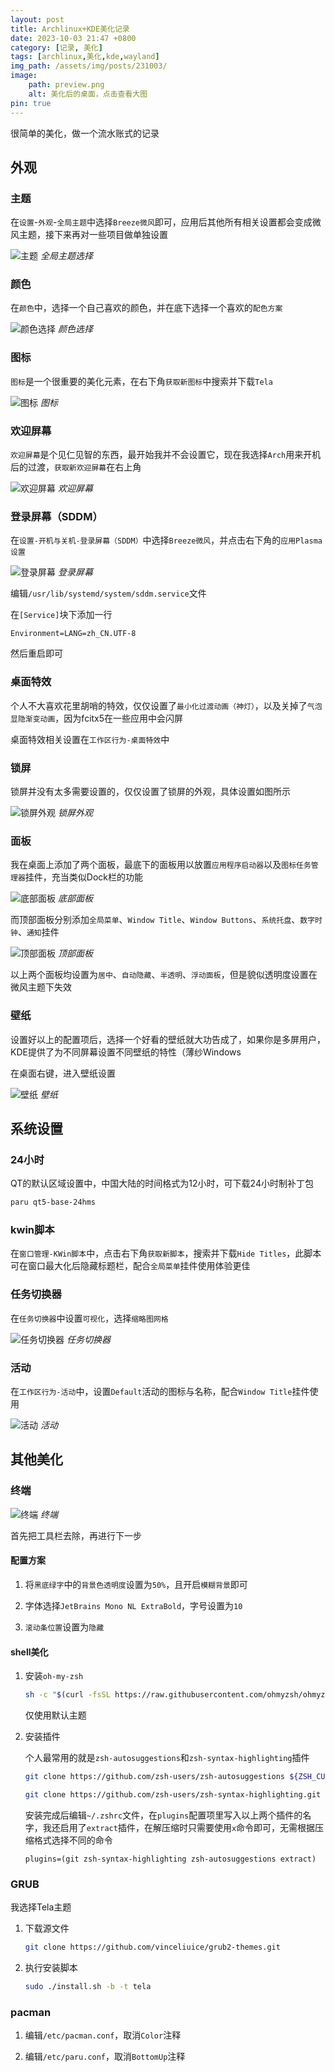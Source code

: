 ```yaml
---
layout: post
title: Archlinux+KDE美化记录
date: 2023-10-03 21:47 +0800
category: [记录, 美化]
tags: [archlinux,美化,kde,wayland]
img_path: /assets/img/posts/231003/
image: 
    path: preview.png
    alt: 美化后的桌面，点击查看大图
pin: true
---
```


很简单的美化，做一个流水账式的记录

## 外观

### 主题

在`设置`-`外观`-`全局主题`中选择`Breeze微风`即可，应用后其他所有相关设置都会变成微风主题，接下来再对一些项目做单独设置

![主题](1.png)
_全局主题选择_

### 颜色

在`颜色`中，选择一个自己喜欢的颜色，并在底下选择一个喜欢的`配色方案`

![颜色选择](2.png)
_颜色选择_

### 图标

`图标`是一个很重要的美化元素，在右下角`获取新图标`中搜索并下载`Tela`

![图标](3.png)
_图标_

### 欢迎屏幕

`欢迎屏幕`是个见仁见智的东西，最开始我并不会设置它，现在我选择`Arch`用来开机后的过渡，`获取新欢迎屏幕`在右上角

![欢迎屏幕](4.png)
_欢迎屏幕_

### 登录屏幕（SDDM）

在`设置-开机与关机-登录屏幕（SDDM）`中选择`Breeze微风`，并点击右下角的`应用Plasma设置`

![登录屏幕](5.png)
_登录屏幕_

编辑`/usr/lib/systemd/system/sddm.service`文件

在`[Service]`块下添加一行

```text
Environment=LANG=zh_CN.UTF-8  
```

然后重启即可

### 桌面特效

个人不大喜欢花里胡哨的特效，仅仅设置了`最小化过渡动画（神灯）`，以及关掉了`气泡显隐渐变动画`，因为fcitx5在一些应用中会闪屏

桌面特效相关设置在`工作区行为-桌面特效`中

### 锁屏

锁屏并没有太多需要设置的，仅仅设置了锁屏的外观，具体设置如图所示

![锁屏外观](6.png)
_锁屏外观_

### 面板

我在桌面上添加了两个面板，最底下的面板用以放置`应用程序启动器`以及`图标任务管理器`挂件，充当类似Dock栏的功能

![底部面板](9.png)
_底部面板_

而顶部面板分别添加`全局菜单`、`Window Title`、`Window Buttons`、`系统托盘`、`数字时钟`、`通知`挂件

![顶部面板](10.png)
_顶部面板_

以上两个面板均设置为`居中`、`自动隐藏`、`半透明`、`浮动面板`，但是貌似透明度设置在微风主题下失效

### 壁纸

设置好以上的配置项后，选择一个好看的壁纸就大功告成了，如果你是多屏用户，KDE提供了为不同屏幕设置不同壁纸的特性（薄纱Windows

在桌面右键，进入壁纸设置

![壁纸](11.png)
_壁纸_

## 系统设置

### 24小时

QT的默认区域设置中，中国大陆的时间格式为12小时，可下载24小时制补丁包

```zsh
paru qt5-base-24hms
```

### kwin脚本

在`窗口管理-KWin脚本`中，点击右下角`获取新脚本`，搜索并下载`Hide Titles`，此脚本可在窗口最大化后隐藏标题栏，配合`全局菜单`挂件使用体验更佳

### 任务切换器

在`任务切换器`中设置`可视化`，选择`缩略图网格`

![任务切换器](7.png)
_任务切换器_

### 活动

在`工作区行为-活动`中，设置`Default`活动的图标与名称，配合`Window Title`挂件使用

![活动](8.png)
_活动_

## 其他美化

### 终端

![终端](12.png)
_终端_

首先把工具栏去除，再进行下一步

#### 配置方案

1. 将`黑底绿字`中的`背景色透明度`设置为`50%`，且开启`模糊背景`即可

2. 字体选择`JetBrains Mono NL ExtraBold`，字号设置为`10`

3. `滚动条位置`设置为`隐藏`

#### shell美化

1. 安装`oh-my-zsh`

    ```zsh
    sh -c "$(curl -fsSL https://raw.githubusercontent.com/ohmyzsh/ohmyzsh/master/tools/install.sh)"
    ```

    仅使用默认主题

2. 安装插件

    个人最常用的就是`zsh-autosuggestions`和`zsh-syntax-highlighting`插件

    ```zsh
    git clone https://github.com/zsh-users/zsh-autosuggestions ${ZSH_CUSTOM:-~/.oh-my-zsh/custom}/plugins/zsh-autosuggestions

    git clone https://github.com/zsh-users/zsh-syntax-highlighting.git ${ZSH_CUSTOM:-~/.oh-my-zsh/custom}/plugins/zsh-syntax-highlighting
    ```

    安装完成后编辑`~/.zshrc`文件，在`plugins`配置项里写入以上两个插件的名字，我还启用了`extract`插件，在解压缩时只需要使用`x`命令即可，无需根据压缩格式选择不同的命令

    ```text
    plugins=(git zsh-syntax-highlighting zsh-autosuggestions extract)
    ```

### GRUB

我选择Tela主题

1. 下载源文件

    ```zsh
    git clone https://github.com/vinceliuice/grub2-themes.git
    ```

2. 执行安装脚本

    ```zsh
    sudo ./install.sh -b -t tela
    ```

### pacman

1. 编辑`/etc/pacman.conf`，取消`Color`注释

2. 编辑`/etc/paru.conf`，取消`BottomUp`注释
